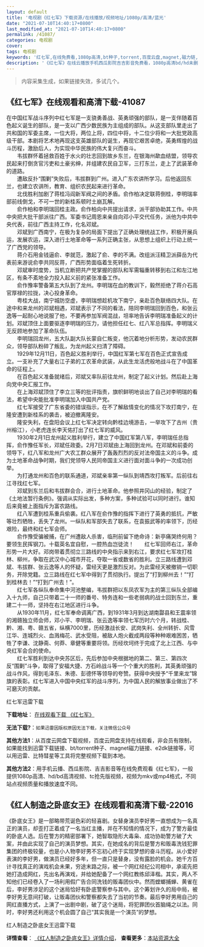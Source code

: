 ```yaml
---
layout: default
title: '电视剧《红七军》下载资源/在线播放/视频地址/1080p/高清/蓝光'
date: "2021-07-10T14:40:17+0800"
last_modified_at: "2021-07-10T14:40:17+0800"
permalink: /41087/
categories: 电视剧
cover:
tags: 电视剧
keywords: '红七军,在线免费看,1080p高清,bt种子,torrent,百度云盘,magnet,磁力链,迅雷下载资源'
description: '《红七军》在线云播放手机西瓜影院吉吉影音免费看，1080p高清bd/hd未删减完整版和tc抢先枪版，mkv/mp4格式，附带bt/torrent种子、magnet/磁力链、百度云盘、网盘资源迅雷下载链接'
---
```


>内容采集生成，如果链接失效，多试几个。


## 《红七军》在线观看和高清下载-41087

在中国红军战斗序列中红七军是一支骁勇善战、英勇顽强的部队，是一支伴随着百色起义诞生的部队，是一支以广西少数民族为主组成的部队。从这支部队里走出了共和国的军委主席，一位大将，两位上将，四位中将，十二位少将和一大批党政高级干部。本剧将艺术地再现这支英雄部队的诞生，再现它艰苦卓绝，英勇辉煌的战斗历程，激励后人，为实现中华民族的伟大复兴而奋斗。<br />　　韦拔群怀着拯救百姓于水火的壮志回到故乡东兰，在银海州歃血结盟，领导农民起来打倒贪官污吏和土豪劣绅，并组建农民自卫军，三打东兰，走上了武装革命的道路。<br />　　遭敌反扑“围剿”失败后，韦拔群到广州。进入广东农讲所学习。后他返回东兰，也建立农讲所，教育、组织农民起来进行革命。<br />　　北伐胜利加剧了蒋桂冯阎新军阀之间的矛盾。俞作柏决定联蒋倒桂，李明瑞率部前线倒戈，不可一世的新桂系顿时土崩瓦解。<br />　　俞作柏和李明瑞回桂主政。俞作柏向中共提出请求，派干部协助其工作。中共中央把大批干部派往广西。军委书记周恩来亲自向邓小平交代任务，派他为中共中央代表，前往广西主持工作，化名邓斌。<br />　　邓斌到广西南宁，在极为复杂的局面下提出了正确处理统战工作，积极开展兵运，发展农运，深入进行土地革命等一系列正确主张，从思想上组织上行动上统一了广西党的领导。<br />　　蒋介石用金钱逼俞、李就范，激起了俞、李的不满。改组派汪精卫派薛岳为代表前来游说俞李共同反蒋，广西形势面临着生死转折。<br />　　邓斌审时度势，当机立断把共产党掌握的部队和军需辎重转移到右江和左江地区，有条不紊地全力投入起义前的紧张准备工作。<br />　　俞作豫率警备第五大队到了龙州。李明瑞在血的教训下，毅然拒绝了蒋介石高官厚禄的拉拢，决心投身革命。<br />　　粤桂大战，南宁城防空虚，李明瑞想趁机攻下南宁，亲赴百色联络四大队。在途中和来龙州的邓斌相遇，邓斌表示了不同的看法，陪同李明瑞回到百色，和张云逸等一起耐心地说服了他，不要再参加军阀混战，坦率地告诉李明瑞准备起义的计划。邓斌顶住上面要驱逐李明瑞的压力，请他担任红七、红八军总指挥。李明瑞义无反顾地参加了革命队伍。<br />　　李明瑞回龙州，五大队副大队长蒙自仁叛变，他沉着地分析形势，发动农民群众，领导部队粉碎了叛乱，为龙州起义扫清了障碍。<br />　　1929年12月11日，百色起义胜利举行，中国红军第七军在百色正式宣告成立。一支补充了大量右江子弟的工农革命武装，从此生龙活虎般地战斗在了中国革命的征程上。<br />　　在百色起义准备就绪后，邓斌又率队前往龙州，制定了起义计划。然后赴上海向党中央汇报工作。<br />　　在上海邓斌顶住了李立三等的批评指责，旗帜鲜明地谈出了自己对李明瑞的看法，希望中央能批准李明瑞加入中国共产党。<br />　　红七军接受了广东省委的错误指示，在不了解敌情变化的情况下攻打南宁，在隆安遭到新桂系的袭击，被迫撤离隆安。<br />　　隆安失利，在盘阳会议上红七军决定转向黔桂边境游击，一举攻下了古州（贵州榕江），小老虎连长李天佑打出了红七军的威风。<br />　　1930年2月1日龙州起义胜利举行，建立了中国红军第八军，李明瑞任总指挥，俞作豫任军长，邓斌任政委。2月7日邓斌由上海回到龙州。在邓斌和前委的领导下，红八军和龙州广大农工群众展开了轰轰烈烈的反对法帝国主义的斗争。成为土地革命战争时期，我们党领导人民同帝国主义进行面对面斗争的一次成功创举。<br />　　为打通龙州和百色的联系通道，邓斌亲率第一纵队到靖西攻打叛军。后前往右江寻找红七军。<br />　　邓斌到东兰后和韦拔群会合，进行土地革命。他参照井冈山的经验，制定了《土地法暂行条例》。强调从实际出发，多种方案，多种试验可以同时进行。谁知后来竟被上面指斥为富农路线。<br />　　红八军遭到桂系重兵偷袭。红八军在俞作豫的指挥下进行了英勇的抵抗，严敏等壮烈牺牲，丢失了龙州。一纵队和军部失去了联系，在袁振武等的率领下，历经艰险，最终和红七军会师。<br />　　俞作豫受骗被捕，在广州遭敌人杀害，临刑前留下绝命诗：新亭痛哭终何用？要领生民挥钢刀。十载英名宜自慰，一腔热血岂徒流！　　红七军回师右江，革命形势一片大好。邓岗带着贯彻立三路线的中央指示来到右江，要求红七军攻打桂林、柳州，争取在武汉中心城市开花，夺取一省或数省的胜利。立三路线遭到邓斌、韦拔群、张云逸等人的怀疑，雷经天更是激烈反对。为此雷经天被撤销一切职务，开除党籍。立三路线在红七军中得到了贯彻执行。提出了“打到柳州去！”“打到桂林去！”“打到广州去！”。<br />　　红七军各纵队奉命集中河池整编，韦拔群把以东凤农军为主的第三纵队全部编入十九师，自己只带着二十一师的番号、特务连和一些老弱病的战士回到东兰，重建二十一师，坚持在右江地区进行斗争。<br />　　从1930年11月，红七军奉命调离广西，到1931年3月到达湖南酃县和王震率领的湘赣独立师会师，邓小平、李明瑞、张云逸等率领七军历时六个月，转战桂、黔、湘、粤、赣五省，纵横7000里，历经激战长安、武岗失利、全州转折、风雪江华、连城烈火、血溅梅花、武水受阻，被敌人炮火截成两段等种种艰难困苦，牺牲了李谦、沈静斋、何莽、章健等重要将领。历经坎坷终于完成了北上江西、与中央红军会合的使命。<br />　　红七军胜利到达中央苏区后，先后参加中央根据地的第二、第三、第四次反&ldquo;围剿”斗争，取得了安福大捷、方石岭战斗等一个个重大的胜利，其英勇顽强的战斗作风，得到毛泽东、朱德、彭德怀等领导的夸赞。获得中央授予&ldquo;千里来龙”锦旗的表彰。红七军进入中国中央红军的战斗序列，为中国人民的解放事业做出了不可磨灭的贡献。&nbsp;


红七军迅雷下载

**下载地址**： [在线观看下载 《红七军》](https://www.993dy.com//vod-detail-id-11232.html) 


**无法下载?**：`如果迅雷因版权原因无法下载，关注微信公众号 `

**其他方法1**：从百度云网盘下载视频，百度云网盘支持在线观看，非会员有限制，如果能找到迅雷下载链接、bt/torrent种子、magnet磁力链接、e2dk链接等，可以用迅雷、比特彗星等工具将完整视频下载到本地。

**其他方法2**：用手机云播、西瓜影院、吉吉影音等在线免费观看《红七军》，一般提供1080p高清、hd/bd高清视频、tc抢先版视频，视频为mkv或mp4格式，不同站点视频质量和播放速度不同。


## 《红人制造之卧底女王》在线观看和高清下载-22016

《卧底女王》是一部略带荒诞色彩的轻喜剧。女替身演员李好男一直想成为一名真正的演员，却歪打正着成了一名当红主播，并在不知情的情况下，成为了警方最佳的卧底人选。后在警方的精密部署下，她智取隐形大毒枭、成功协助警方破了大案，并由此实现了自己的演员梦想。其实，在她成名的背后是警方和贩毒洗钱犯罪集团的终极较量，也是小人物李好男不忘初心终于实现梦想的奋斗历程。从小爱好表演的李好男，做演员已经好多年，但一直只是替身，没有露脸的机会。她千方百计寻找真正的演戏机会未果，穷途末路之际，被一个网红经纪公司相中，承诺先把她打造成网红，先出名再演戏，并给她配备了一个网红教练邱泽楷。其实，两人不知他们已经卷入了一场利用假广告合同洗钱的贩毒团伙中。然而螳螂捕蝉、黄雀在后，李好男涉足的这个迷局恰好有卧底警察参与其中。这个筹划许久的局中局，被李好男无意间打破，让贩毒团伙和警察都失去了当初的节奏。最后李好男用自己的网红直播方式，上演了一出剧中剧，破了这个迷局，将犯罪团伙首脑绳之以法。同时，李好男还利用这个机会圆了自己“其实我是一个演员”的梦想。


红人制造之卧底女王迅雷下载

**详情查看**： [《红人制造之卧底女王》详情介绍](/movie/22016/)， **查看更多**：[本站资源大全](/movie/t/all/)

